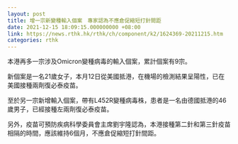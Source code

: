 ```yaml
---
layout: post
title: 增一宗新變種輸入個案　專家認為不應倉促縮短打針間距
date: 2021-12-15 18:09:15.000000000 +08:00
link: https://news.rthk.hk/rthk/ch/component/k2/1624369-20211215.htm
categories: rthk
---
```


本港再多一宗涉及Omicron變種病毒的輸入個案，累計個案有9宗。

新個案是一名21歲女子，本月12日從美國抵港，在機場的檢測結果呈陽性，已在美國接種兩劑復必泰疫苗。

至於另一宗新增輸入個案，帶有L452R變種病毒株，患者是一名由德國抵港的46歲男子，已經接種左兩劑復必泰疫苗。　

另外，疫苗可預防疾病科學委員會主席劉宇隆認為，本港接種第二針和第三針疫苗相隔的時間，應該維持6個月，不應倉促縮短打針間距。
